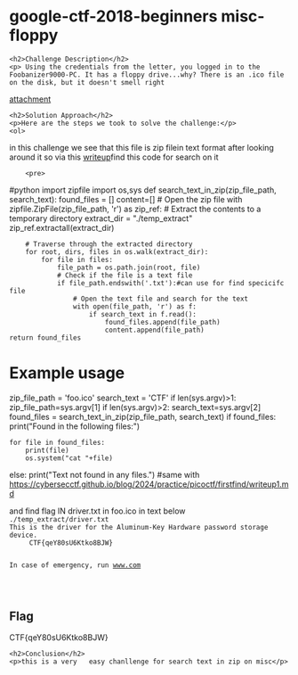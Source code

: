 <title>google-ctf-2018-beginners misc-floppy</title>

<!DOCTYPE html>
<html>

<body>
    <h1>google-ctf-2018-beginners misc-floppy</h1>

    <h2>Challenge Description</h2>
    <p> Using the credentials from the letter, you logged in to the Foobanizer9000-PC. It has a floppy drive...why? There is an .ico file on the disk, but it doesn't smell right
 <a href="https://cybersecctf.github.io/blog/2024/googlectf/begginer2018/floppymisc/foo.ico">attachment</a>
</p>
 
    <h2>Solution Approach</h2>
    <p>Here are the steps we took to solve the challenge:</p>
    <ol>
in this challenge we see that this file is zip filein text format  after looking around it  so via this  <a href="https://cybersecctf.github.io/blog/2024/practice/picoctf/firstfind/writeup1.md">writeup</a>find this code for search on it 

        <pre>
#python
import zipfile
import os,sys
def search_text_in_zip(zip_file_path, search_text):
    found_files = []
    content=[]
    # Open the zip file
    with zipfile.ZipFile(zip_file_path, 'r') as zip_ref:
        # Extract the contents to a temporary directory
        extract_dir = "./temp_extract"
        zip_ref.extractall(extract_dir)

        # Traverse through the extracted directory
        for root, dirs, files in os.walk(extract_dir):
            for file in files:
                file_path = os.path.join(root, file)
                # Check if the file is a text file
                if file_path.endswith('.txt'):#can use for find specicifc file
                    # Open the text file and search for the text
                    with open(file_path, 'r') as f:
                        if search_text in f.read():
                            found_files.append(file_path)
                            content.append(file_path)
    return found_files

# Example usage
zip_file_path = 'foo.ico'
search_text = 'CTF'
if len(sys.argv)>1:
  zip_file_path=sys.argv[1]
if len(sys.argv)>2:
  search_text=sys.argv[2]
found_files = search_text_in_zip(zip_file_path, search_text)
if found_files:
    print("Found in the following files:")
 
    for file in found_files:
        print(file)
        os.system("cat "+file)
else:
    print("Text not found in any files.")
#same with  https://cybersecctf.github.io/blog/2024/practice/picoctf/firstfind/writeup1.md

</pre>
    and find flag IN driver.txt in foo.ico  in text below
<code>
./temp_extract/driver.txt
This is the driver for the Aluminum-Key Hardware password storage device.
     CTF{qeY80sU6Ktko8BJW}

In case of emergency, run www.com

</code>
    </ol>
<br>
    <h2>Flag</h2>
    <p class="flag">     CTF{qeY80sU6Ktko8BJW}
</p>

    <h2>Conclusion</h2>
    <p>this is a very   easy chanllenge for search text in zip on misc</p>
</body>
</html>




